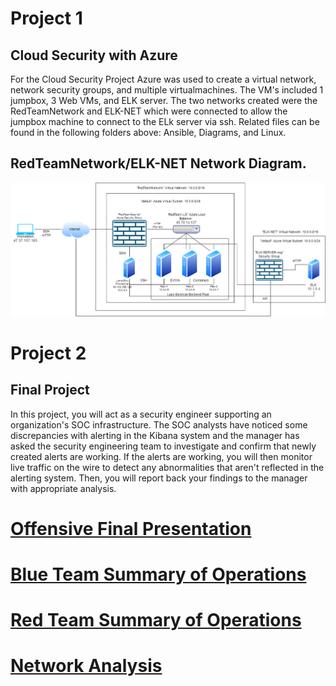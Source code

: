 # Project 1

## Cloud Security with Azure
For the Cloud Security Project Azure was used to create a virtual network, network security groups, and multiple virtualmachines. The VM's included 1 jumpbox, 3 Web VMs, and ELK server. The two networks created were the RedTeamNetwork and ELK-NET which were connected to allow the jumpbox machine to connect to the ELk server via ssh. Related files can be found in the following folders above: Ansible, Diagrams, and Linux.

## RedTeamNetwork/ELK-NET Network Diagram.
![](Diagrams/ELK%20Network%20Diagram.drawio.png)


# Project 2

## Final Project
In this project, you will act as a security engineer supporting an organization's SOC infrastructure. The SOC analysts have noticed some discrepancies with alerting in the Kibana system and the manager has asked the security engineering team to investigate and confirm that newly created alerts are working.
If the alerts are working, you will then monitor live traffic on the wire to detect any abnormalities that aren't reflected in the alerting system. Then, you will report back your findings to the manager with appropriate analysis.

# [Offensive Final Presentation](https://docs.google.com/presentation/d/1aRD6HB3ZYJU_wTdlGpNOthTL7h1OUp_UZRt6MUtxF00/edit?usp=sharing)
# [Blue Team Summary of Operations](https://docs.google.com/document/d/1icc_157q9FzQn3pI10Lnen55fk3Y4lHVIAbdlJQbLkk/edit?usp=sharing)
# [Red Team Summary of Operations](https://docs.google.com/document/d/1YFoC1JFd_XLAaEEdCkICSO9LpEQ9QY-0m5JxPqNG9u8/edit?usp=sharing)
# [Network Analysis](https://docs.google.com/document/d/1E4kA9mWDyfQQt10aqM9eT2iE1FPukXpHpzD8Z2eyOs8/edit?usp=sharing)
